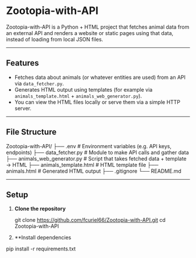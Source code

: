 # Zootopia-with-API

Zootopia-with-API is a Python + HTML project that fetches animal data from an external API and renders a website or static pages using that data, instead of loading from local JSON files.

---

## Features

- Fetches data about animals (or whatever entities are used) from an API via `data_fetcher.py`.  
- Generates HTML output using templates (for example via `animals_template.html` + `animals_web_generator.py`).  
- You can view the HTML files locally or serve them via a simple HTTP server.

---

## File Structure

Zootopia-with-API/
├── .env # Environment variables (e.g. API keys, endpoints)
├── data_fetcher.py # Module to make API calls and gather data
├── animals_web_generator.py # Script that takes fetched data + template → HTML
├── animals_template.html # HTML template file
├── animals.html # Generated HTML output
├── .gitignore
└── README.md

---

## Setup

1. **Clone the repository**

   
   git clone https://github.com/fcuriel66/Zootopia-with-API.git
   cd Zootopia-with-API

2. **Install dependencies
   
pip install -r requirements.txt



